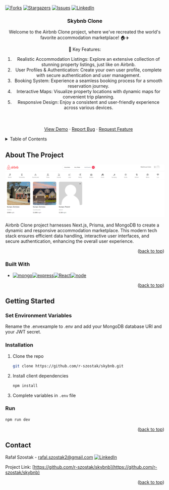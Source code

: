 [![Forks][forks-shield]][forks-url]
[![Stargazers][stars-shield]][stars-url]
[![Issues][issues-shield]][issues-url]
[![LinkedIn][linkedin-shield]][linkedin-url]
<br />

<div align="center">

<h3 align="center">Skybnb Clone</h3>

  <p align="center">
Welcome to the Airbnb Clone project, where we've recreated the world's favorite accommodation marketplace! 🏠✈️

🌟 Key Features:

<ol><li>Realistic Accommodation Listings: Explore an extensive collection of stunning property listings, just like on Airbnb.</li>
<li>User Profiles & Authentication: Create your own user profile, complete with secure authentication and user management.</li>
<li>Booking System: Experience a seamless booking process for a smooth reservation journey.</li>
<li>Interactive Maps: Visualize property locations with dynamic maps for convenient trip planning.</li>
<li>Responsive Design: Enjoy a consistent and user-friendly experience across various devices.</li>
    <br />
    <br />
    <br />
    <a href="https://skybnb-three.vercel.app">View Demo</a>
    ·
    <a href="https://github.com/r-szostak/skybnb/issues">Report Bug</a>
    ·
    <a href="https://github.com/r-szostak/skybnb/issues">Request Feature</a>
  </p>
</div>

<details>
  <summary>Table of Contents</summary>
  <ol>
    <li>
      <a href="#about-the-project">About The Project</a>
      <ul>
        <li><a href="#built-with">Built With</a></li>
      </ul>
    </li>
    <li>
      <a href="#getting-started">Getting Started</a>
      <ul>
        <li><a href="#prerequisites">Prerequisites</a></li>
        <li><a href="#installation">Installation</a></li>
      </ul>
    </li>
    <li><a href="#contact">Contact</a></li>
  </ol>
</details>

<!-- ABOUT THE PROJECT -->

## About The Project

![Product Name Screen Shot][product-screenshot]

Airbnb Clone project harnesses Next.js, Prisma, and MongoDB to create a dynamic and responsive accommodation marketplace. This modern tech stack ensures efficient data handling, interactive user interfaces, and secure authentication, enhancing the overall user experience.

<p align="right">(<a href="#readme-top">back to top</a>)</p>

### Built With

- [![mongo][mongo]][mongo-url][![express][express]][express-url][![React][react.js]][react-url][![node][node]][node-url]

<p align="right">(<a href="#readme-top">back to top</a>)</p>

<!-- GETTING STARTED -->

## Getting Started

### Set Environment Variables

Rename the .envexample to .env and add your MongoDB database URI and your JWT secret.

### Installation

1. Clone the repo

   ```sh
   git clone https://github.com/r-szostak/skybnb.git
   ```

2. Install client dependencies

   ```sh
   npm install
   ```

3. Complete variables in `.env` file

### Run

```sh
npm run dev
```

<p align="right">(<a href="#readme-top">back to top</a>)</p>

<!-- CONTACT -->

## Contact

Rafał Szostak - rafal.szostak2@gmail.com
[![LinkedIn][linkedin-shield]][linkedin-url]

Project Link: [https://github.com/r-szostak/skybnb](https://github.com/r-szostak/skybnb)

<p align="right">(<a href="#readme-top">back to top</a>)</p>

<!-- MARKDOWN LINKS & IMAGES -->
<!-- https://www.markdownguide.org/basic-syntax/#reference-style-links -->

[forks-shield]: https://img.shields.io/github/forks/r-szostak/skybnb.svg?style=for-the-badge
[forks-url]: https://github.com/r-szostak/skybnb/network/members
[stars-shield]: https://img.shields.io/github/stars/r-szostak/skybnb.svg?style=for-the-badge
[stars-url]: https://github.com/r-szostak/skybnb/stargazers
[issues-shield]: https://img.shields.io/github/issues/r-szostak/skybnb.svg?style=for-the-badge
[issues-url]: https://github.com/r-szostak/skybnb/issues
[linkedin-shield]: https://img.shields.io/badge/-LinkedIn-black.svg?style=for-the-badge&logo=linkedin&colorB=555
[linkedin-url]: https://www.linkedin.com/in/rsz/
[product-screenshot]: public/preview.png
[react.js]: https://img.shields.io/badge/Next-black?style=for-the-badge&logo=next.js&logoColor=white
[react-url]: https://nextjs.org
[express]: https://img.shields.io/badge/Prisma-3982CE?style=for-the-badge&logo=Prisma&logoColor=white
[express-url]: https://www.prisma.io
[mongo]: https://img.shields.io/badge/MongoDB-%234ea94b.svg?style=for-the-badge&logo=mongodb&logoColor=white
[mongo-url]: https://www.mongodb.com
[node]: https://img.shields.io/badge/React%20Hook%20Form-%23EC5990.svg?style=for-the-badge&logo=reacthookform&logoColor=white
[node-url]: https://react-hook-form.com
